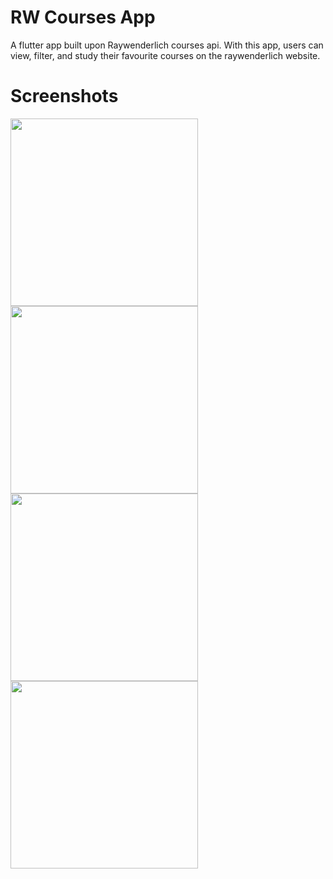# RW Courses App

A flutter app built upon Raywenderlich courses api. 
With this app, users can view, filter, and study their favourite courses on the raywenderlich website.

# Screenshots
<img src="https://user-images.githubusercontent.com/60139290/134789258-c635539f-a923-4e78-8d84-6b09d4ed107e.png" width="300" /> <img src="https://user-images.githubusercontent.com/60139290/134789260-881922cc-594c-45c0-b3d6-b680824d686c.png" width="300" /> 
<img src="https://user-images.githubusercontent.com/60139290/134789261-3aa6612d-6dec-474f-ac3a-8ac4b2529757.png" width="300" /> <img src="https://user-images.githubusercontent.com/60139290/134789264-a3ded144-69f0-4cd0-a5ff-197c1272a5e0.png" width="300" />
